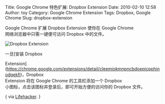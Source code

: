 Title: Google Chrome 特色扩展: Dropbox Extension
Date: 2010-02-10 12:58
Author: toy
Category: Google Chrome Extension
Tags: Dropbox, Google Chrome
Slug: dropbox-extension

Google Chrome 扩展 Dropbox Extension 使你在 Google Chrome  
网络浏览器中只需一键便可访问 Dropbox 中的文件。

![Dropbox Extension](http://i.linuxtoy.org/images/2010/02/dropbox.png)

一旦[安装 Dropbox  

Extension](https://chrome.google.com/extensions/detail/cleemiokmnpncbdoepicpphinodgekfi)，Dropbox  
Extension 将在 Google Chrome 的工具栏添加一个 Dropbox  
小图标，点击该图标并登录后，即可开始方便的访问你的 Dropbox 文件。

{ via
[Lifehacker](http://lifehacker.com/5467592/dropbox-extension-puts-one+click-access-to-your-dropbox-files-in-chrome).
}
